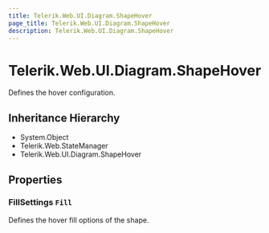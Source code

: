 ```yaml
---
title: Telerik.Web.UI.Diagram.ShapeHover
page_title: Telerik.Web.UI.Diagram.ShapeHover
description: Telerik.Web.UI.Diagram.ShapeHover
---
```


# Telerik.Web.UI.Diagram.ShapeHover

Defines the hover configuration.

## Inheritance Hierarchy

* System.Object
* Telerik.Web.StateManager
* Telerik.Web.UI.Diagram.ShapeHover

## Properties

###  FillSettings `Fill`

Defines the hover fill options of the shape.

